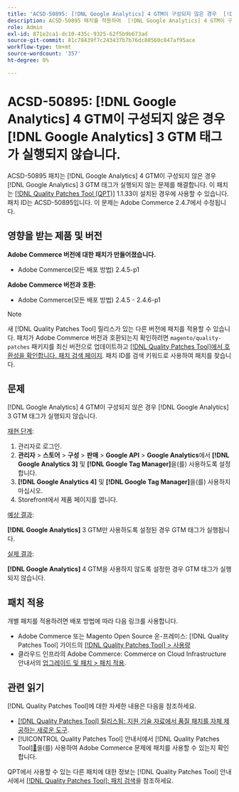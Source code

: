 ```yaml
---
title: 'ACSD-50895: [!DNL Google Analytics] 4 GTM이 구성되지 않은 경우  [!DNL Google Analytics] 3 GTM 태그가 실행되지 않습니다.'
description: ACSD-50895 패치를 적용하여  [!DNL Google Analytics] 4 GTM이 구성되지 않은 경우  [!DNL Google Analytics] 3 GTM 태그가 실행되지 않는 Adobe Commerce 문제를 해결합니다.
role: Admin
exl-id: 871e2ca1-dc10-435c-9325-62f5b9b673ad
source-git-commit: 81c78439f7c243437b7b76dc80560c847af95ace
workflow-type: tm+mt
source-wordcount: '357'
ht-degree: 0%

---
```


# ACSD-50895: [!DNL Google Analytics] 4 GTM이 구성되지 않은 경우 [!DNL Google Analytics] 3 GTM 태그가 실행되지 않습니다.

ACSD-50895 패치는 [!DNL Google Analytics] 4 GTM이 구성되지 않은 경우 [!DNL Google Analytics] 3 GTM 태그가 실행되지 않는 문제를 해결합니다. 이 패치는 [[!DNL Quality Patches Tool (QPT)]](https://experienceleague.adobe.com/en/docs/commerce-knowledge-base/kb/announcements/commerce-announcements/magento-quality-patches-released-new-tool-to-self-serve-quality-patches) 1.1.33이 설치된 경우에 사용할 수 있습니다. 패치 ID는 ACSD-50895입니다. 이 문제는 Adobe Commerce 2.4.7에서 수정됩니다.

## 영향을 받는 제품 및 버전

**Adobe Commerce 버전에 대한 패치가 만들어졌습니다.**

* Adobe Commerce(모든 배포 방법) 2.4.5-p1

**Adobe Commerce 버전과 호환:**

* Adobe Commerce(모든 배포 방법) 2.4.5 - 2.4.6-p1

>[!NOTE]
>
>새 [!DNL Quality Patches Tool] 릴리스가 있는 다른 버전에 패치를 적용할 수 있습니다. 패치가 Adobe Commerce 버전과 호환되는지 확인하려면 `magento/quality-patches` 패키지를 최신 버전으로 업데이트하고 [[!DNL Quality Patches Tool]에서 호환성을 확인합니다. 패치 검색 페이지](https://experienceleague.adobe.com/tools/commerce-quality-patches/index.html). 패치 ID를 검색 키워드로 사용하여 패치를 찾습니다.

## 문제

[!DNL Google Analytics] 4 GTM이 구성되지 않은 경우 [!DNL Google Analytics] 3 GTM 태그가 실행되지 않습니다.

<u>재현 단계</u>:

1. 관리자로 로그인.
1. **관리자** > **스토어** > **구성** > **판매** > **Google API** > **Google Analytics**&#x200B;에서 **[!DNL Google Analytics 3]** 및 **[!DNL Google Tag Manager]**&#x200B;을(를) 사용하도록 설정합니다.
1. **[!DNL Google Analytics 4]** 및 **[!DNL Google Tag Manager]**&#x200B;을(를) 사용하지 마십시오.
1. Storefront에서 제품 페이지를 엽니다.

<u>예상 결과</u>:

**[!DNL Google Analytics]** 3 GTM만 사용하도록 설정된 경우 GTM 태그가 실행됩니다.

<u>실제 결과</u>:

**[!DNL Google Analytics]** 4 GTM을 사용하지 않도록 설정한 경우 GTM 태그가 실행되지 않습니다.

## 패치 적용

개별 패치를 적용하려면 배포 방법에 따라 다음 링크를 사용합니다.

* Adobe Commerce 또는 Magento Open Source 온-프레미스: [!DNL Quality Patches Tool] 가이드의 [[!DNL Quality Patches Tool] > 사용량](/help/tools/quality-patches-tool/usage.md)
* 클라우드 인프라의 Adobe Commerce: Commerce on Cloud Infrastructure 안내서의 [업그레이드 및 패치 > 패치 적용](https://experienceleague.adobe.com/docs/commerce-cloud-service/user-guide/develop/upgrade/apply-patches.html).

## 관련 읽기

[!DNL Quality Patches Tool]에 대한 자세한 내용은 다음을 참조하세요.

* [[!DNL Quality Patches Tool] 릴리스됨: 지원 기술 자료에서 품질 패치를 자체 제공하는 새로운 도구](https://experienceleague.adobe.com/en/docs/commerce-knowledge-base/kb/announcements/commerce-announcements/magento-quality-patches-released-new-tool-to-self-serve-quality-patches).
* [!UICONTROL Quality Patches Tool] 안내서에서  [!DNL Quality Patches Tool][&#128279;](/help/tools/quality-patches-tool/patches-available-in-qpt/check-patch-for-magento-issue-with-magento-quality-patches.md)을(를) 사용하여 Adobe Commerce 문제에 패치를 사용할 수 있는지 확인합니다.


QPT에서 사용할 수 있는 다른 패치에 대한 정보는 [!DNL Quality Patches Tool] 안내서에서 [[!DNL Quality Patches Tool]: 패치 검색](https://experienceleague.adobe.com/tools/commerce-quality-patches/index.html)을 참조하세요.
